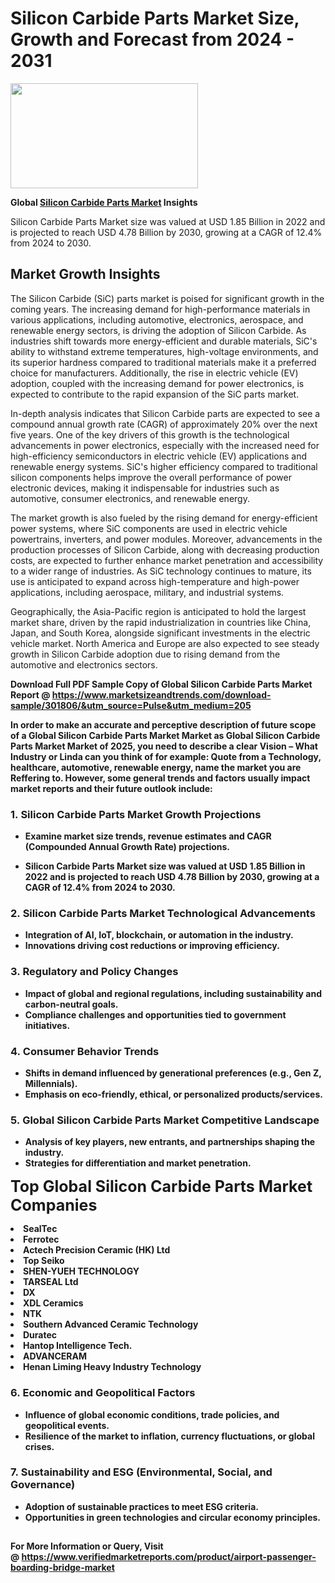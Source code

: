 <H1>Silicon Carbide Parts Market Size, Growth and Forecast from 2024 - 2031</H1><img class="aligncenter size-medium wp-image-584254" src="https://thirdeyenews.in/wp-content/uploads/2024/09/Global-Market-Research-300x168.jpeg" alt="" width="300" height="168" /><p><strong>Global&nbsp;<a href="https://www.marketsizeandtrends.com/download-sample/301806/&amp;utm_source=Pulse&amp;utm_medium=205">Silicon Carbide Parts Market</a> Insights</strong></p><p>Silicon Carbide Parts Market size was valued at USD 1.85 Billion in 2022 and is projected to reach USD 4.78 Billion by 2030, growing at a CAGR of 12.4% from 2024 to 2030.</p><p><h2>Market Growth Insights</h2> <p>The Silicon Carbide (SiC) parts market is poised for significant growth in the coming years. The increasing demand for high-performance materials in various applications, including automotive, electronics, aerospace, and renewable energy sectors, is driving the adoption of Silicon Carbide. As industries shift towards more energy-efficient and durable materials, SiC's ability to withstand extreme temperatures, high-voltage environments, and its superior hardness compared to traditional materials make it a preferred choice for manufacturers. Additionally, the rise in electric vehicle (EV) adoption, coupled with the increasing demand for power electronics, is expected to contribute to the rapid expansion of the SiC parts market.</p> <p><strong></strong></p> <p>In-depth analysis indicates that Silicon Carbide parts are expected to see a compound annual growth rate (CAGR) of approximately 20% over the next five years. One of the key drivers of this growth is the technological advancements in power electronics, especially with the increased need for high-efficiency semiconductors in electric vehicle (EV) applications and renewable energy systems. SiC's higher efficiency compared to traditional silicon components helps improve the overall performance of power electronic devices, making it indispensable for industries such as automotive, consumer electronics, and renewable energy.</p> <p>The market growth is also fueled by the rising demand for energy-efficient power systems, where SiC components are used in electric vehicle powertrains, inverters, and power modules. Moreover, advancements in the production processes of Silicon Carbide, along with decreasing production costs, are expected to further enhance market penetration and accessibility to a wider range of industries. As SiC technology continues to mature, its use is anticipated to expand across high-temperature and high-power applications, including aerospace, military, and industrial systems.</p> <p>Geographically, the Asia-Pacific region is anticipated to hold the largest market share, driven by the rapid industrialization in countries like China, Japan, and South Korea, alongside significant investments in the electric vehicle market. North America and Europe are also expected to see steady growth in Silicon Carbide adoption due to rising demand from the automotive and electronics sectors.</p> <p><strong></p><p><span class=""><strong>Download Full PDF Sample Copy of Global Silicon Carbide Parts Market Report</strong> @ <a href="https://www.marketsizeandtrends.com/download-sample/301806/&amp;utm_source=Pulse&amp;utm_medium=205" target="_blank">https://www.marketsizeandtrends.com/download-sample/301806/&amp;utm_source=Pulse&amp;utm_medium=205</a></span></p><p>In order to make an accurate and perceptive description of future scope of a Global&nbsp;Silicon Carbide Parts Market Market as Global&nbsp;Silicon Carbide Parts Market Market of 2025, you need to describe a clear Vision &ndash; What Industry or Linda can you think of for example: Quote from a Technology, healthcare, automotive, renewable energy, name the market you are Reffering to. However, some general trends and factors usually impact market reports and their future outlook include:</p><h3>1.&nbsp;<strong>Silicon Carbide Parts Market Growth Projections</strong></h3><ul><li>Examine market size trends, revenue estimates and CAGR (Compounded Annual Growth Rate) projections.</li><li><p>Silicon Carbide Parts Market size was valued at USD 1.85 Billion in 2022 and is projected to reach USD 4.78 Billion by 2030, growing at a CAGR of 12.4% from 2024 to 2030.</p></li></ul><h3>2.&nbsp;<strong>Silicon Carbide Parts Market Technological Advancements</strong></h3><ul><li>Integration of AI, IoT, blockchain, or automation in the industry.</li><li>Innovations driving cost reductions or improving efficiency.</li></ul><h3>3.&nbsp;<strong>Regulatory and Policy Changes</strong></h3><ul><li>Impact of global and regional regulations, including sustainability and carbon-neutral goals.</li><li>Compliance challenges and opportunities tied to government initiatives.</li></ul><h3>4.&nbsp;<strong>Consumer Behavior Trends</strong></h3><ul><li>Shifts in demand influenced by generational preferences (e.g., Gen Z, Millennials).</li><li>Emphasis on eco-friendly, ethical, or personalized products/services.</li></ul><h3>5.&nbsp;<strong>Global Silicon Carbide Parts Market Competitive Landscape</strong></h3><ul><li>Analysis of key players, new entrants, and partnerships shaping the industry.</li><li>Strategies for differentiation and market penetration.</li></ul><p data-pm-slice="1 1 []"><span style="color: inherit; font-family: inherit; font-size: 25px;">Top Global Silicon Carbide Parts Market Companies</span></p><div class="" data-test-id=""><p><li>SealTec</li><li> Ferrotec</li><li> Actech Precision Ceramic (HK) Ltd</li><li> Top Seiko</li><li> SHEN-YUEH TECHNOLOGY</li><li> TARSEAL Ltd</li><li> DX</li><li> XDL Ceramics</li><li> NTK</li><li> Southern Advanced Ceramic Technology</li><li> Duratec</li><li> Hantop Intelligence Tech.</li><li> ADVANCERAM</li><li> Henan Liming Heavy Industry Technology</li></p></div><h3>6.&nbsp;<strong>Economic and Geopolitical Factors</strong></h3><ul><li>Influence of global economic conditions, trade policies, and geopolitical events.</li><li>Resilience of the market to inflation, currency fluctuations, or global crises.</li></ul><h3>7.&nbsp;<strong>Sustainability and ESG (Environmental, Social, and Governance)</strong></h3><ul><li>Adoption of sustainable practices to meet ESG criteria.</li><li>Opportunities in green technologies and circular economy principles.</li></ul><h2><strong style="font-size: 14px;">For More Information or Query, Visit @&nbsp;</strong><a style="background-color: #ffffff; font-size: 14px;" href="https://www.marketsizeandtrends.com/report/silicon-carbide-parts-market/" target="_blank">https://www.verifiedmarketreports.com/product/airport-passenger-boarding-bridge-market</a></h2>
